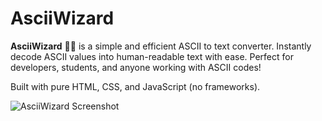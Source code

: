 # AsciiWizard

**AsciiWizard** 🧙‍♂️ is a simple and efficient ASCII to text converter. Instantly decode ASCII values into human-readable text with ease. Perfect for developers, students, and anyone working with ASCII codes!

Built with pure HTML, CSS, and JavaScript (no frameworks).

![AsciiWizard Screenshot](https://github.com/user-attachments/assets/08de8cc8-1a9c-4fb8-bbdf-25eab7932b3d)
